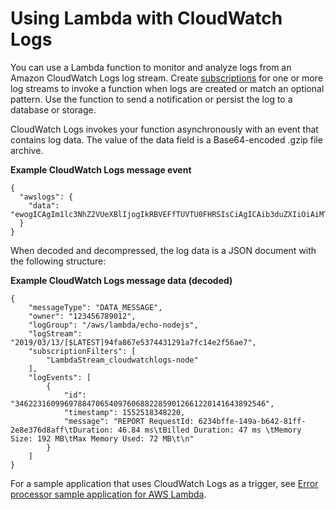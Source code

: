 # Using Lambda with CloudWatch Logs<a name="services-cloudwatchlogs"></a>

You can use a Lambda function to monitor and analyze logs from an Amazon CloudWatch Logs log stream\. Create [subscriptions](https://docs.aws.amazon.com/AmazonCloudWatch/latest/logs/Subscriptions.html) for one or more log streams to invoke a function when logs are created or match an optional pattern\. Use the function to send a notification or persist the log to a database or storage\.

CloudWatch Logs invokes your function asynchronously with an event that contains log data\. The value of the data field is a Base64\-encoded \.gzip file archive\.

**Example CloudWatch Logs message event**  

```
{
  "awslogs": {
    "data": "ewogICAgIm1lc3NhZ2VUeXBlIjogIkRBVEFfTUVTU0FHRSIsCiAgICAib3duZXIiOiAiMTIzNDU2Nzg5MDEyIiwKICAgICJsb2dHcm91cCI6I..."
  }
}
```

When decoded and decompressed, the log data is a JSON document with the following structure:

**Example CloudWatch Logs message data \(decoded\)**  

```
{
    "messageType": "DATA_MESSAGE",
    "owner": "123456789012",
    "logGroup": "/aws/lambda/echo-nodejs",
    "logStream": "2019/03/13/[$LATEST]94fa867e5374431291a7fc14e2f56ae7",
    "subscriptionFilters": [
        "LambdaStream_cloudwatchlogs-node"
    ],
    "logEvents": [
        {
            "id": "34622316099697884706540976068822859012661220141643892546",
            "timestamp": 1552518348220,
            "message": "REPORT RequestId: 6234bffe-149a-b642-81ff-2e8e376d8aff\tDuration: 46.84 ms\tBilled Duration: 47 ms \tMemory Size: 192 MB\tMax Memory Used: 72 MB\t\n"
        }
    ]
}
```

For a sample application that uses CloudWatch Logs as a trigger, see [Error processor sample application for AWS Lambda](samples-errorprocessor.md)\.